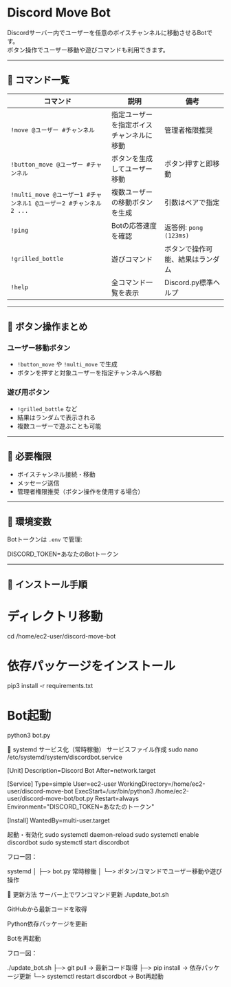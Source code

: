# Discord Move Bot

Discordサーバー内でユーザーを任意のボイスチャンネルに移動させるBotです。  
ボタン操作でユーザー移動や遊びコマンドも利用できます。

---

## 🔹 コマンド一覧

| コマンド | 説明 | 備考 |
|----------|------|------|
| `!move @ユーザー #チャンネル` | 指定ユーザーを指定ボイスチャンネルに移動 | 管理者権限推奨 |
| `!button_move @ユーザー #チャンネル` | ボタンを生成してユーザー移動 | ボタン押すと即移動 |
| `!multi_move @ユーザー1 #チャンネル1 @ユーザー2 #チャンネル2 ...` | 複数ユーザーの移動ボタンを生成 | 引数はペアで指定 |
| `!ping` | Botの応答速度を確認 | 返答例: `pong (123ms)` |
| `!grilled_bottle` | 遊びコマンド | ボタンで操作可能、結果はランダム |
| `!help` | 全コマンド一覧を表示 | Discord.py標準ヘルプ |

---

## 🔹 ボタン操作まとめ

### ユーザー移動ボタン
- `!button_move` や `!multi_move` で生成  
- ボタンを押すと対象ユーザーを指定チャンネルへ移動  

### 遊び用ボタン
- `!grilled_bottle` など  
- 結果はランダムで表示される  
- 複数ユーザーで遊ぶことも可能  

---

## 🔹 必要権限

- ボイスチャンネル接続・移動
- メッセージ送信
- 管理者権限推奨（ボタン操作を使用する場合）

---

## 🔹 環境変数

Botトークンは `.env` で管理:

DISCORD_TOKEN=あなたのBotトークン


---

## 🔹 インストール手順

# ディレクトリ移動
cd /home/ec2-user/discord-move-bot

# 依存パッケージをインストール
pip3 install -r requirements.txt

# Bot起動
python3 bot.py

🔹 systemd サービス化（常時稼働）
サービスファイル作成
sudo nano /etc/systemd/system/discordbot.service

[Unit]
Description=Discord Bot
After=network.target

[Service]
Type=simple
User=ec2-user
WorkingDirectory=/home/ec2-user/discord-move-bot
ExecStart=/usr/bin/python3 /home/ec2-user/discord-move-bot/bot.py
Restart=always
Environment="DISCORD_TOKEN=あなたのトークン"

[Install]
WantedBy=multi-user.target

起動・有効化
sudo systemctl daemon-reload
sudo systemctl enable discordbot
sudo systemctl start discordbot


フロー図：

systemd
   │
   ├─> bot.py 常時稼働
   │
   └─> ボタン/コマンドでユーザー移動や遊び操作

🔹 更新方法
サーバー上でワンコマンド更新
./update_bot.sh


GitHubから最新コードを取得

Python依存パッケージを更新

Botを再起動

フロー図：

./update_bot.sh
   ├─> git pull → 最新コード取得
   ├─> pip install → 依存パッケージ更新
   └─> systemctl restart discordbot → Bot再起動
